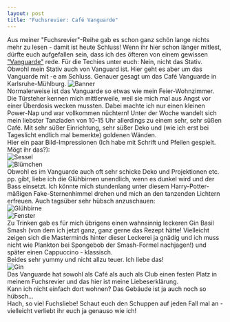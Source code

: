```yaml
---
layout: post
title: "Fuchsrevier: Café Vanguarde"
---
```


Aus meiner "Fuchsrevier"-Reihe gab es schon ganz schön lange nichts mehr zu lesen - damit ist heute Schluss!
Wenn ihr hier schon länger mitlest, dürfte euch aufgefallen sein, dass ich des öfteren von einem gewissen ["Vanguarde"](http://vanguar.de/) rede. Für die Techies unter euch: Nein, nicht das Stativ. Obwohl mein Stativ auch von Vanguard ist. 
Hier geht es aber um das Vanguarde mit -e am Schluss. Genauer gesagt um das Café Vanguarde in Karlsruhe-Mühlburg.
![Banner](http://farm4.staticflickr.com/3733/13244724415_34cf0433a1_c.jpg)  
Normalerweise ist das Vanguarde so etwas wie mein Feier-Wohnzimmer. Die Türsteher kennen mich mittlerweile, weil sie mich mal aus Angst vor einer Überdosis wecken mussten. Dabei machte ich nur einen kleinen Power-Nap und war vollkommen nüchtern! 
Unter der Woche wandelt sich mein liebster Tanzladen von 10-15 Uhr allerdings zu einem sehr, sehr süßen Café. Mit sehr süßer Einrichtung, sehr süßer Deko und (wie ich erst bei Tageslicht endlich mal bemerkte) goldenen Wänden.  
Hier ein paar Bild-Impressionen (Ich habe mit Schrift und Pfeilen gespielt. Mögt ihr das?):  
![Sessel](http://farm4.staticflickr.com/3769/13244867783_588b00117c_c.jpg)  
![Blümchen](http://farm8.staticflickr.com/7440/13068464235_aa2c927215_c.jpg)  
Obwohl es im Vanguarde auch oft sehr schicke Deko und Projektionen etc. pp. gibt, liebe ich die Glühbirnen unendlich, wenn es dunkel wird und der Bass einsetzt. Ich könnte mich stundenlang unter diesem Harry-Potter-mäßigen Fake-Sternenhimmel drehen und mich an den tanzenden Lichtern erfreuen. Auch tagsüber sehr hübsch anzuschauen:  
![Glühbirne](http://farm8.staticflickr.com/7275/13244871383_e24649dd41_c.jpg)  
![Fenster](http://farm3.staticflickr.com/2639/13068578103_a0917c4c14_c.jpg)  
Zu Trinken gab es für mich übrigens einen wahnsinnig leckeren Gin Basil Smash (von dem ich jetzt ganz, ganz gerne das Rezept hätte! Vielleicht zeigen sich die Masterminds hinter dieser Leckerei ja gnädig und ich muss nicht wie Plankton bei Spongebob der Smash-Formel nachjagen!) und später einen Cappuccino - klassisch.  
Beides sehr yummy und nicht allzu teuer. Ich liebe das!  
![Gin](http://farm8.staticflickr.com/7160/13244721315_ec8afc4bb7_c.jpg)  
Das Vanguarde hat sowohl als Café als auch als Club einen festen Platz in meinem Fuchsrevier und das hier ist meine Liebeserklärung.  
Kann ich nicht einfach dort wohnen? Das Gebäude ist ja auch noch so hübsch...  
Hach, so viel Fuchsliebe! Schaut euch den Schuppen auf jeden Fall mal an - vielleicht verliebt ihr euch ja genauso wie ich!
